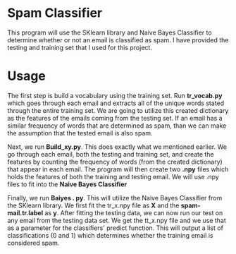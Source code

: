 # Spam Classifier

This program will use the SKlearn library and Naive Bayes Classifier to determine whether or not an email is classified as spam. I have provided the testing and training set that I used for this project.


# Usage

The first step is build a vocabulary using the training set. Run **tr_vocab.py** which goes through each email and extracts all of the unique words stated through the entire training set. We are going to utilize this created dictionary as the features of the emails coming from the testing set. If an email has a similar frequency of words that are determined as spam, than we can make the assumption that the tested email is also spam.

Next, we run **Build_xy.py**. This does exactly what we mentioned earlier. We go through each email, both the testing and training set, and create the features by counting the frequency of words (from the created dictionary) that appear in each email. The program will then create two **.npy** files which holds the features of both the training and testing email. We will use .npy files to fit into the **Naive Bayes Classifier**

Finally, we run **Baiyes . py**. This will utilize the Naive Bayes Classifier from the SKlearn library. We first fit the tr_x.npy file as **X** and the **spam-mail.tr.label** as **y**. After fitting the testing data, we can now run our test on any email from the testing data set. We get the tt_x.npy file and we use that as a parameter for the classifiers' predict function. This will output a list of classifications (0 and 1) which determines whether the training email is considered spam.
